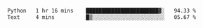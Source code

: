 <!--START_SECTION:waka-->

```txt
Python   1 hr 16 mins    ███████████████████████▓░   94.33 %
Text     4 mins          █▒░░░░░░░░░░░░░░░░░░░░░░░   05.67 %
```

<!--END_SECTION:waka-->
